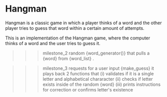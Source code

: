 # Hangman
Hangman is a classic game in which a player thinks of a word and the other player tries to guess that word within a certain amount of attempts.

This is an implementation of the Hangman game, where the computer thinks of a word and the user tries to guess it. 


>>> milestone_2
        random {word_generator()} that pulls a {word} from {word_list} .

>>> milestone_3
        requests for a user input {make_guess}
        it plays back 2 functions that 
            (i)     validates if it is a single letter and alphabetical chararacter
            (ii)    checks if letter exists inside of the random {word}
            (iii)   prints instructions for correction or confirms letter's existence

>>> 